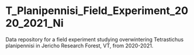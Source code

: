 # T_Planipennisi_Field_Experiment_2020_2021_Ni
Data repository for a field experiment studying overwintering Tetrastichus planipennisi in Jericho Research Forest, VT, from 2020-2021.

